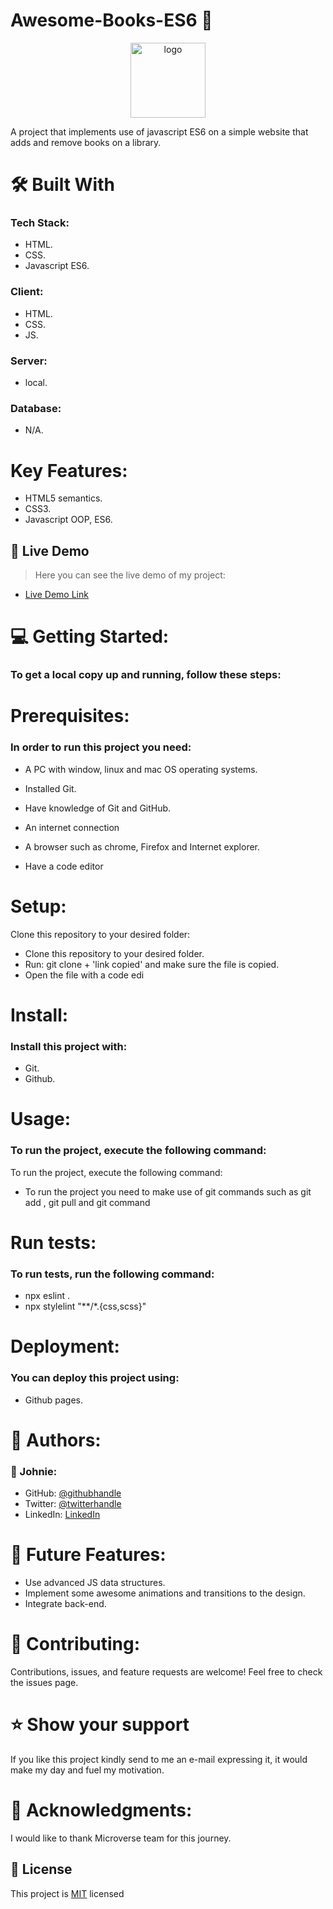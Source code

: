 # Awesome-Books-ES6 📕

<div align="center">

  <img src="murple_logo.png" alt="logo" width="120"  height="auto"/>
  <br/>

</div>


 A project that implements use of javascript ES6 on a simple website that adds and remove books on a library.

# 🛠 Built With
### Tech Stack:
- HTML. 
- CSS.
- Javascript ES6.

### Client:
- HTML.
- CSS.
- JS.

### Server:
- local.
### Database:
- N/A.

# Key Features:
- HTML5 semantics.
- CSS3.
- Javascript OOP, ES6.

## 🚀 Live Demo <a name="live-demo"></a>

> Here you can see the live demo of my project:

- [Live Demo Link](https://johnie261.github.io/Awesome-BooksES6/)

# 💻 Getting Started:
### To get a local copy up and running, follow these steps:

# Prerequisites:
### In order to run this project you need:

 - A PC with window, linux and mac OS operating systems.
 
 - Installed Git.

 - Have knowledge of Git and GitHub.

 - An internet connection 

 - A browser such as chrome, Firefox and Internet explorer.

 - Have a code editor

# Setup:
Clone this repository to your desired folder:


- Clone this repository to your desired folder.
- Run: git clone + 'link copied' and make sure the file is copied.
- Open the file with a code edi

# Install:
### Install this project with:
- Git.
- Github.

# Usage:
### To run the project, execute the following command:
To run the project, execute the following command:


- To run the project you need to make use of git commands such as git add , git pull and git command

# Run tests:
### To run tests, run the following command:
- npx eslint .
- npx stylelint "**/*.{css,scss}"

# Deployment:
### You can deploy this project using:
- Github pages.

# 👥 Authors:
### 👤 Johnie:
- GitHub: [@githubhandle](https://github.com/johnie261)
- Twitter: [@twitterhandle](https://twitter.com/njorogejohnie)
- LinkedIn: [LinkedIn]([https://linkedin.com/in/linkedinhandle](https://www.linkedin.com/in/john-njoroge-19b6a4245/))

# 🔭 Future Features:
- Use advanced JS data structures.
- Implement some awesome animations and transitions to the design.
- Integrate back-end.


# 🤝 Contributing:
Contributions, issues, and feature requests are welcome!
Feel free to check the issues page.

# ⭐️ Show your support
If you like this project kindly send to me an e-mail expressing it, it would make my day and fuel my motivation.

# 🙏 Acknowledgments:
I would like to thank Microverse team for this journey.


## 📝 License <a name="license"></a>

This project is [MIT](./MIT.md) licensed
